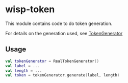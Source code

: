 # wisp-token

This module contains code to do token generation.

For details on the generation used, see 
[TokenGenerator](https://github.com/cashapp/wisp/blob/master/wisp-token/src/main/kotlin/wisp/token/TokenGenerator.kt)

## Usage

```kotlin
val tokenGenerator = RealTokenGenerator() 
val label = ...
val length = ... 
val token = tokenGenerator.generate(label, length)
```